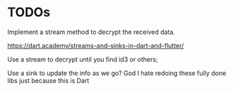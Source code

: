 # TODOs


Implement a stream method to decrypt the received data.

https://dart.academy/streams-and-sinks-in-dart-and-flutter/

Use a stream to decrypt until you find id3 or others;

Use a sink to update the info as we go?
God I hate redoing these fully done libs just because this is Dart